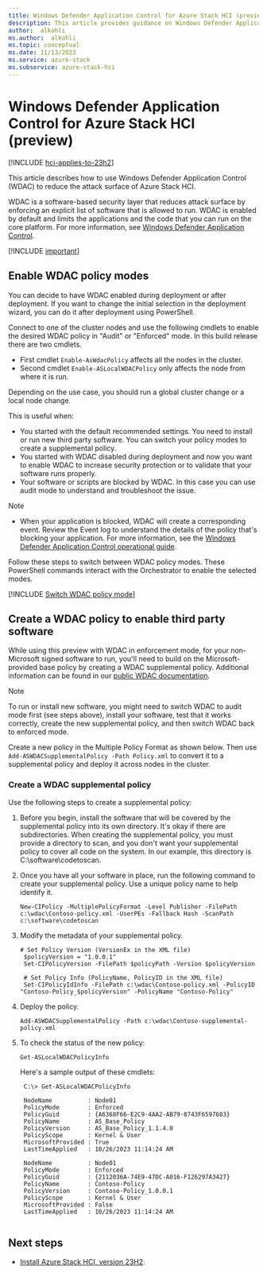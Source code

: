 ```yaml
---
title: Windows Defender Application Control for Azure Stack HCI (preview)
description: This article provides guidance on Windows Defender Application Control for Azure Stack HCI (preview).
author:  alkohli
ms.author:  alkohli
ms.topic: conceptual
ms.date: 11/13/2023
ms.service: azure-stack
ms.subservice: azure-stack-hci
---
```


# Windows Defender Application Control for Azure Stack HCI (preview)

[!INCLUDE [hci-applies-to-23h2](../../includes/hci-applies-to-23h2.md)]

This article describes how to use Windows Defender Application Control (WDAC) to reduce the attack surface of Azure Stack HCI.

WDAC is a software-based security layer that reduces attack surface by enforcing an explicit list of software that is allowed to run. WDAC is enabled by default and limits the applications and the code that you can run on the core platform. For more information, see [Windows Defender Application Control](/windows/security/threat-protection/windows-defender-application-control/wdac-and-applocker-overview#windows-defender-application-control).

[!INCLUDE [important](../../includes/hci-preview.md)]

## Enable WDAC policy modes

You can decide to have WDAC enabled during deployment or after deployment. If you want to change the initial selection in the deployment wizard, you can do it after deployment using PowerShell.  

Connect to one of the cluster nodes and use the following cmdlets to enable the desired WDAC policy in "Audit" or "Enforced" mode. In this build release there are two cmdlets.

* First cmdlet `Enable-AsWdacPolicy` affects all the nodes in the cluster.
* Second cmdlet `Enable-ASLocalWDACPolicy` only affects the node from where it is run.

Depending on the use case, you should run a global cluster change or a local node change.

This is useful when:

* You started with the default recommended settings. You need to install or run new third party software. You can switch your policy modes to create a supplemental policy.
* You started with WDAC disabled during deployment and now you want to enable WDAC to increase security protection or to validate that your software runs properly.
* Your software or scripts are blocked by WDAC. In this case you can use audit mode to understand and troubleshoot the issue.

> [!NOTE]
>
> * When your application is blocked, WDAC will create a corresponding event. Review the Event log to understand the details of the policy that's blocking your application. For more information, see the [Windows Defender Application Control operational guide](/windows/security/threat-protection/windows-defender-application-control/windows-defender-application-control-operational-guide).

Follow these steps to switch between WDAC policy modes. These PowerShell commands interact with the Orchestrator to enable the selected modes.

[!INCLUDE [Switch WDAC policy mode](../../includes/hci-switch-wdac-policy-mode.md)]

<!--- ## Support for OEM extensions --->

## Create a WDAC policy to enable third party software

While using this preview with WDAC in enforcement mode, for your non-Microsoft signed software to run, you'll need to build on the Microsoft-provided base policy by creating a WDAC supplemental policy. Additional information can be found in our [public WDAC documentation](/windows/security/threat-protection/windows-defender-application-control/deploy-multiple-windows-defender-application-control-policies#supplemental-policy-creation).

> [!NOTE]
> To run or install new software, you might need to switch WDAC to audit mode first (see steps above), install your software, test that it works correctly, create the new supplemental policy, and then switch WDAC back to enforced mode.

Create a new policy in the Multiple Policy Format as shown below. Then use ```Add-ASWDACSupplementalPolicy -Path Policy.xml``` to convert it to a supplemental policy and deploy it across nodes in the cluster.

### Create a WDAC supplemental policy

Use the following steps to create a supplemental policy:

1. Before you begin, install the software that will be covered by the supplemental policy into its own directory. It's okay if there are subdirectories. When creating the supplemental policy, you must provide a directory to scan, and you don't want your supplemental policy to cover all code on the system. In our example, this directory is C:\software\codetoscan.

1. Once you have all your software in place, run the following command to create your supplemental policy. Use a unique policy name to help identify it.

   ```azurepowershell
   New-CIPolicy -MultiplePolicyFormat -Level Publisher -FilePath c:\wdac\Contoso-policy.xml -UserPEs -Fallback Hash -ScanPath c:\software\codetoscan
   ```

1. Modify the metadata of your supplemental policy.

   ```azurepowershell
   # Set Policy Version (VersionEx in the XML file)
    $policyVersion = "1.0.0.1"
    Set-CIPolicyVersion -FilePath $policyPath -Version $policyVersion

    # Set Policy Info (PolicyName, PolicyID in the XML file)
    Set-CIPolicyIdInfo -FilePath c:\wdac\Contoso-policy.xml -PolicyID "Contoso-Policy_$policyVersion" -PolicyName "Contoso-Policy"
   ```

1. Deploy the policy.

   ```azurepowershell
   Add-ASWDACSupplementalPolicy -Path c:\wdac\Contoso-supplemental-policy.xml
   ```

1. To check the status of the new policy:

   ```azurepowershell
   Get-ASLocalWDACPolicyInfo
   ```
   Here's a sample output of these cmdlets:

   ```azurepowershell
    C:\> Get-ASLocalWDACPolicyInfo

    NodeName          : Node01
    PolicyMode        : Enforced
    PolicyGuid        : {A6368F66-E2C9-4AA2-AB79-8743F6597683}
    PolicyName        : AS_Base_Policy
    PolicyVersion     : AS_Base_Policy_1.1.4.0
    PolicyScope       : Kernel & User
    MicrosoftProvided : True
    LastTimeApplied   : 10/26/2023 11:14:24 AM
    
    NodeName          : Node01
    PolicyMode        : Enforced
    PolicyGuid        : {2112036A-74E9-47DC-A016-F126297A3427}
    PolicyName        : Contoso-Policy
    PolicyVersion     : Contoso-Policy_1.0.0.1
    PolicyScope       : Kernel & User
    MicrosoftProvided : False
    LastTimeApplied   : 10/26/2023 11:14:24 AM
  
   ```

## Next steps

* [Install Azure Stack HCI, version 23H2](../manage/install-preview-version.md?tabs=windows-admin-center).